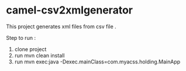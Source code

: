 # camel-csv2xmlgenerator
This project generates xml files from csv file .

Step to run : 
1. clone project 
2. run mvn clean install 
3. run mvn exec:java -Dexec.mainClass=com.myacss.holding.MainApp

